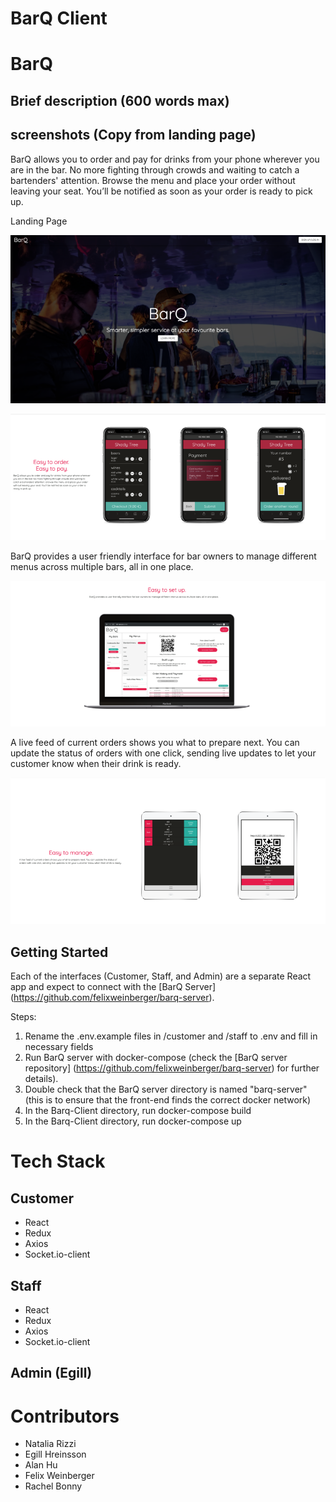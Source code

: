 # BarQ Client

# BarQ
## Brief description (600 words max)

## screenshots (Copy from landing page)
BarQ allows you to order and pay for drinks from your phone wherever you are in the bar. No more fighting through crowds and waiting to catch a bartenders' attention. Browse the menu and place your order without leaving your seat. You’ll be notified as soon as your order is ready to pick up.



Landing Page

![Landing Page](Pictures/img1.png)

![](Pictures/Img2.png)

BarQ provides a user friendly interface for bar owners to manage different menus across multiple bars, all in one place.

![](Pictures/img3.png)

A live feed of current orders shows you what to prepare next. You can update the status of orders with one click, sending live updates to let your customer know when their drink is ready.


![](Pictures/img4.png)


      

## Getting Started
Each of the interfaces (Customer, Staff, and Admin) are a separate React app and expect to connect with the [BarQ Server] (https://github.com/felixweinberger/barq-server).

Steps:
1. Rename the .env.example files in /customer and /staff to .env and fill in necessary fields
2. Run BarQ server with docker-compose (check the [BarQ server repository] (https://github.com/felixweinberger/barq-server) for further details).
3. Double check that the BarQ server directory is named "barq-server" (this is to ensure that the front-end finds the correct docker network)
4. In the Barq-Client directory, run docker-compose build
5. In the Barq-Client directory, run docker-compose up

# Tech Stack
## Customer
- React
- Redux
- Axios
- Socket.io-client

## Staff
- React
- Redux
- Axios
- Socket.io-client

## Admin (Egill)

# Contributors
- Natalia Rizzi
- Egill Hreinsson
- Alan Hu
- Felix Weinberger
- Rachel Bonny
